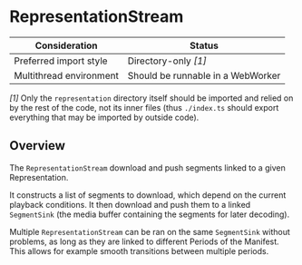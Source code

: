 # RepresentationStream

| Consideration           | Status                            |
| ----------------------- | --------------------------------- |
| Preferred import style  | Directory-only _[1]_              |
| Multithread environment | Should be runnable in a WebWorker |

_[1]_ Only the `representation` directory itself should be imported and relied
on by the rest of the code, not its inner files (thus `./index.ts` should export
everything that may be imported by outside code).

## Overview

The `RepresentationStream` download and push segments linked to a given
Representation.

It constructs a list of segments to download, which depend on the current
playback conditions.
It then download and push them to a linked `SegmentSink` (the media buffer
containing the segments for later decoding).

Multiple `RepresentationStream` can be ran on the same `SegmentSink` without
problems, as long as they are linked to different Periods of the Manifest.
This allows for example smooth transitions between multiple periods.
